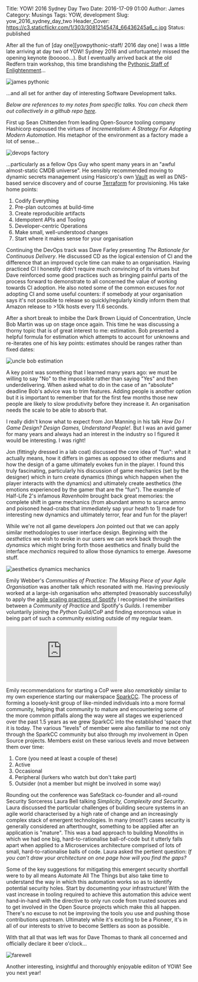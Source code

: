 Title: YOW! 2016 Sydney Day Two
Date: 2016-17-09 01:00
Author: James 
Category: Musings 
Tags: YOW, development
Slug: yow_2016_sydney_day_two
Header_Cover: https://c3.staticflickr.com/1/303/30812145474_66436245a6_c.jpg
Status: published

After all the fun of [day one][yowpythonic-staff/ 2016 day one] I was a little late arriving at day two of YOW! Sydney 2016 and unfortuantely missed the opening keynote (booooo...). But I eventually arrived back at the old Redfern train workshop, this time brandishing the [Pythonic Staff of Enlightenment][pythonic staff]...

![james pythonic][james pythonic]

...and all set for anther day of interesting Software Development talks.

<!-- PELICAN_END_SUMMARY -->

_Below are references to my notes from specific talks. You can check them out collectively in a github repo [here][notes]._

First up Sean Chittenden from leading Open-Source tooling company Hashicorp espoused the virtues of _Incrementalism: A Strategy For Adopting Modern Automation_. His metaphor of the environment as a factory made a lot of sense... 

![devops factory][devops factory]

...particularly as a fellow Ops Guy who spent many years in an "awful almost-static CMDB universe". He sensibly recommended moving to dynamic secrets management using Hasicorp's own [Vault][vault] as well as DNS-based service discovery and of course [Terraform][terraform] for provisioning. His take home points:

1. Codify Everything
2. Pre-plan outcomes at build-time
3. Create reproducible artifacts
4. Idempotent APIs and Tooling
5. Developer-centric Operations
6. Make small, well-understood changes
7. Start where it makes sense for your organisation

Continuing the DevOps track was Dave Farley presenting _The Rationale for Continuous Delivery_. He discussed CD as the logical extension of CI and the difference that an improved cycle time can make to an organisation. Having practiced CI I honestly didn't require much convincing of its virtues but Dave reinforced some good practices such as bringing painful parts of the process forward to demonstrate to all concerned the value of working towards CI adoption. He also noted some of the common excuses for _not_ adopting CI and some useful counters: if somebody at your organisation says it's not possible to release so quickly/regularly kindly inform them that Amazon release to >10k hosts every 11.6 seconds.

After a short break to imbibe the Dark Brown Liquid of Concentration, Uncle Bob Martin was up on stage once again. This time he was discussing a thorny topic that is of great interest to me: estimation. Bob presented a helpful formula for estimation which attempts to account for unknowns and re-iterates one of his key points: estimates should be ranges rather than fixed dates:

![uncle bob estimation][uncle bob estimation]

A key point was something that I learned many years ago: we must be willing to say "No" to the impossible rather than saying "Yes" and then underdelivering. When asked what to do in the case of an "absolute" deadline Bob's advice was to trim features. Adding people is another option but it is important to remember that for the first few months those new people are likely to slow produtivity before they increase it. An organisation needs the scale to be able to absorb that.

I really didn't know what to expect from Jon Manning in his talk _How Do I Game Design? Design Games, Understand People!_. But I was an avid gamer for many years and always had an interest in the industry so I figured it would be interesting. I was right!

Jon (fittingly dressed in a lab coat) discussed the core idea of "fun": what it actually means, how it differs in games as opposed to other mediums and how the design of a game ultimately evokes fun in the player. I found this truly fascinating, particularly his discussion of game mechanics (set by the designer) which in turn create dynamics (things which happen when the player interacts with the dynamics) and ultimately create aesthetics (the emotions experienced by the gamer that are the "fun"). The example of Half-Life 2's infamous _Ravenholm_ brought back great memories: the complete shift in game mechanics (from abundant ammo to scarce ammo and poisoned head-crabs that immediately sap your heath to 1) made for interesting new dynamics and ultimately terror, fear and fun for the player!

While we're not all game developers Jon pointed out that we can apply similar methodologies to user interface design. Beginning with the _aesthetics_ we wish to evoke in our users we can work back through the _dynamics_ which might bring forth those aesthetics and finally build the interface _mechanics_ required to allow those dynamics to emerge. Awesome stuff. 

![aesthetics dynamics mechanics][aesthetics dynamics mechanics] 

Emily Webber's _Communities of Practice: The Missing Piece of your Agile Organisation_ was another talk which resonated with me. Having previously worked at a large-ish organisation who attempted (reasonably successfully) to apply the [agile scaling practices of Spotify][scaling agile at spotify] I recognised the similarities between a _Community of Practice_ and Spotify's _Guilds_. I remember voluntarily joining the _Python_ Guild/CoP and finding enoromous value in being part of such a community existing outside of my regular team.

![scaling agile at spotify][scaling agile at spotify]

Emily recommendations for starting a CoP were also _remarkably_ similar to my own experience starting our makerspace [SparkCC][sparkcc]. The process of forming a loosely-knit group of like-minded individuals into a more formal community, helping that community to mature and encountering some of the more common pitfalls along the way were all stages we experienced over the past 1.5 years as we grew SparkCC into the established 'space that it is today. The various "levels" of member were also familiar to me not only through the SparkCC community but also through my involvement in Open Source projects. Members exist on these various levels and move between them over time:

1. Core (you need at least a couple of these)
2. Active
3. Occasional
4. Peripheral (lurkers who watch but don't take part)
5. Outsider (not a member but might be involved in some way)

Rounding out the conference was SafeStack co-founder and all-round Security Sorceress Laura Bell talking _Simplicity, Complexity and Security_. Laura discussed the particular challenges of building secure systems in an agile world characterised by a high rate of change and an increasingly complex stack of emergent technologies. In many (most?) cases security is generally considered an afterthought, something to be applied after an application is "mature". This was a bad approach to building Monoliths in which we had one big, hard-to-rationalise ball-of-code but it utterly falls apart when applied to a Microservices architecture comprised of lots of small, hard-to-rationalise balls of code. Laura asked the pertient question: _If you can't draw your architecture on one page how will you find the gaps?_

Some of the key suggestions for mitigating this emergent security shortfall were to by all means Automate All The Things but also take time to understand the way in which this automation works so as to identify potential security holes. Start by documenting your infrastructure! With the vast increase in tooling required to achieve this automation this advice went hand-in-hand with the directive to only run code from trusted sources and to get involved in the Open Source projects which make this all happen. There's no excuse to not be improving the tools you use and pushing those contributions upstream. Ultimately while it's exciting to be a Pioneer, it's in all of our interests to strive to become Settlers as soon as possible.

With that all that was left was for Dave Thomas to thank all concerned and officially declare it beer o'clock...

![farewell][farewell]

Another interesting, insightful and thoroughly enjoyable ediiton of YOW! See you next year!

[yow 2016 day one]:/yow_2016_sydney_day_one
[pythonic staff]:/pythonic-staff/
[james pythonic]:https://c1.staticflickr.com/1/487/31280958680_d126a831df_c.jpg
[notes]:https://github.com/amorphic/yow_2016
[yow topper]:https://www.flickr.com/photos/22253037@N00/31616917106/in/album-72157675872735022/
[devops factory]:https://www.flickr.com/photos/22253037@N00/30812155444/in/album-72157675872735022/
[vault]:https://www.hashicorp.com/vault.html
[terraform]:https://www.hashicorp.com/terraform.html
[uncle bob estimation]: https://c2.staticflickr.com/1/436/31653479545_378bdc9c56_c.jpg
[aesthetics dynamics mechanics]:https://c4.staticflickr.com/1/67/31653478835_7797ddc09d_c.jpg
[community maturity stages]:https://c5.staticflickr.com/6/5556/30812147164_34edb9a276_c.jpg
[scaling agile at spotify]:https://dl.dropboxusercontent.com/u/1018963/Articles/SpotifyScaling.pdf
[sparkcc]:http://sparkcc.org
[farewell]:https://c3.staticflickr.com/1/303/30812145474_66436245a6_c.jpg
